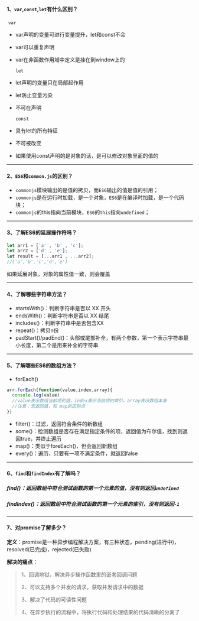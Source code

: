 #### **1、`var`,`const`,`let`有什么区别？**

​        `var`

- var声明的变量可进行变量提升，let和const不会

- var可以重复声明

- var在非函数作用域中定义是挂在到window上的

  `let`

- let声明的变量只在局部起作用

- let防止变量污染

- 不可在声明

  `const`

- 具有let的所有特征

- 不可被改变

- 如果使用const声明的是对象的话，是可以修改对象里面的值的

------

#### **2、`ES6`和`common.js`的区别？**

- `commonjs`模块输出的是值的拷贝，而`ES6`输出的值是值的引用；
- `commonjs`是在运行时加载，是一个对象，`ES6`是在编译时加载，是一个代码块；
- `commonjs`的this指向当前模块，`ES6`的`this`指向`undefined`；

------

#### 3、了解ES6的延展操作符吗？

```js
let arr1 = ['a' , 'b' , 'c'];
let arr2 = ['d' , 'e'];
let result = [...arr1 , ...arr2];
//['a','b','c','d','e']
```

如果延展对象，对象的属性值一致，则会覆盖

------

#### 4、了解哪些字符串方法？

- startsWith()：判断字符串是否以 XX 开头
- endsWith()：判断字符串是否以 XX 结尾
- includes()：判断字符串中是否包含XX
- repeat()：拷贝n份
- padStart()/padEnd()：头部或尾部补全，有两个参数，第一个表示字符串最小长度，第二个是用来补全的字符串

------

#### 5、了解哪些ES6的数组方法？

- forEach()

```js
arr.forEach(function(value,index,array){
  console.log(value)
  //value表示数组当前项的值，index表示当前项的索引，array表示数组本身
  //注意：无返回值，和 map的区别点
})
```

- filter()：过滤，返回符合条件的新数组
- some()：检测数组是否存在满足指定条件的项，返回值为布尔值，找到则返回true，并终止遍历
- map()：类似于foreEach()，但会返回新数组
- every()：遍历，只要有一项不满足条件，就返回false

------

#### 6、`find`和`findIndex`有了解吗？

##### find()：返回数组中符合测试函数的第一个元素的值，没有则返回`undefined`

##### findIndex()：返回数组中符合测试函数的第一个元素的索引，没有则返回`-1`

------

#### 7、对promise了解多少？

**定义**：promise是一种异步编程解决方案，有三种状态，pending(进行中)，resolved(已完成)，rejected(已失败)

**解决的痛点**：

> 1、回调地狱，解决异步操作函数里的嵌套回调问题
>
> 2、可以支持多个并发的请求，获取并发请求中的数据
>
> 3、解决了代码的可读性问题
>
> 4、在异步执行的流程中，将执行代码和处理结果的代码清晰的分离了